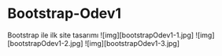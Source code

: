 # Bootstrap-Odev1
Bootstrap ile ilk site tasarımı
![img][bootstrapOdev1-1.jpg]
![img][bootstrapOdev1-2.jpg]
![img][bootstrapOdev1-3.jpg]
